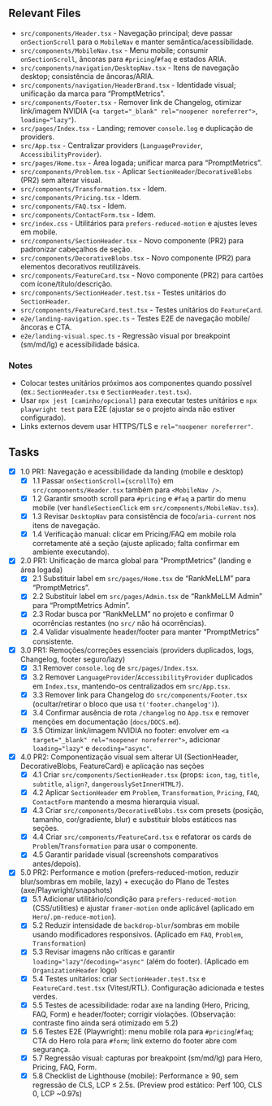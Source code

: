 ## Relevant Files

- `src/components/Header.tsx` - Navegação principal; deve passar `onSectionScroll` para o `MobileNav` e manter semântica/acessibilidade.
- `src/components/MobileNav.tsx` - Menu mobile; consumir `onSectionScroll`, âncoras para `#pricing`/`#faq` e estados ARIA.
- `src/components/navigation/DesktopNav.tsx` - Itens de navegação desktop; consistência de âncoras/ARIA.
- `src/components/navigation/HeaderBrand.tsx` - Identidade visual; unificação da marca para “PromptMetrics”.
- `src/components/Footer.tsx` - Remover link de Changelog, otimizar link/imagem NVIDIA (`<a target="_blank" rel="noopener noreferrer">`, `loading="lazy"`).
- `src/pages/Index.tsx` - Landing; remover `console.log` e duplicação de providers.
- `src/App.tsx` - Centralizar providers (`LanguageProvider`, `AccessibilityProvider`).
- `src/pages/Home.tsx` - Área logada; unificar marca para “PromptMetrics”.
- `src/components/Problem.tsx` - Aplicar `SectionHeader`/`DecorativeBlobs` (PR2) sem alterar visual.
- `src/components/Transformation.tsx` - Idem.
- `src/components/Pricing.tsx` - Idem.
- `src/components/FAQ.tsx` - Idem.
- `src/components/ContactForm.tsx` - Idem.
- `src/index.css` - Utilitários para `prefers-reduced-motion` e ajustes leves em mobile.
- `src/components/SectionHeader.tsx` - Novo componente (PR2) para padronizar cabeçalhos de seção.
- `src/components/DecorativeBlobs.tsx` - Novo componente (PR2) para elementos decorativos reutilizáveis.
- `src/components/FeatureCard.tsx` - Novo componente (PR2) para cartões com ícone/título/descrição.
- `src/components/SectionHeader.test.tsx` - Testes unitários do `SectionHeader`.
- `src/components/FeatureCard.test.tsx` - Testes unitários do `FeatureCard`.
- `e2e/landing-navigation.spec.ts` - Testes E2E de navegação mobile/âncoras e CTA.
- `e2e/landing-visual.spec.ts` - Regressão visual por breakpoint (sm/md/lg) e acessibilidade básica.

### Notes

- Colocar testes unitários próximos aos componentes quando possível (ex.: `SectionHeader.tsx` e `SectionHeader.test.tsx`).
- Usar `npx jest [caminho/opcional]` para executar testes unitários e `npx playwright test` para E2E (ajustar se o projeto ainda não estiver configurado).
- Links externos devem usar HTTPS/TLS e `rel="noopener noreferrer"`.

## Tasks

- [x] 1.0 PR1: Navegação e acessibilidade da landing (mobile e desktop)
  - [x] 1.1 Passar `onSectionScroll={scrollTo}` em `src/components/Header.tsx` também para `<MobileNav />`.
  - [x] 1.2 Garantir smooth scroll para `#pricing` e `#faq` a partir do menu mobile (ver `handleSectionClick` em `src/components/MobileNav.tsx`).
  - [x] 1.3 Revisar `DesktopNav` para consistência de foco/`aria-current` nos itens de navegação.
  - [x] 1.4 Verificação manual: clicar em Pricing/FAQ em mobile rola corretamente até a seção (ajuste aplicado; falta confirmar em ambiente executando).

- [x] 2.0 PR1: Unificação de marca global para “PromptMetrics” (landing e área logada)
  - [x] 2.1 Substituir label em `src/pages/Home.tsx` de “RankMeLLM” para “PromptMetrics”.
  - [x] 2.2 Substituir label em `src/pages/Admin.tsx` de “RankMeLLM Admin” para “PromptMetrics Admin”.
  - [x] 2.3 Rodar busca por “RankMeLLM” no projeto e confirmar 0 ocorrências restantes (no `src/` não há ocorrências).
  - [x] 2.4 Validar visualmente header/footer para manter “PromptMetrics” consistente.

- [x] 3.0 PR1: Remoções/correções essenciais (providers duplicados, logs, Changelog, footer seguro/lazy)
  - [x] 3.1 Remover `console.log` de `src/pages/Index.tsx`.
  - [x] 3.2 Remover `LanguageProvider`/`AccessibilityProvider` duplicados em `Index.tsx`, mantendo-os centralizados em `src/App.tsx`.
  - [x] 3.3 Remover link para Changelog do `src/components/Footer.tsx` (ocultar/retirar o bloco que usa `t('footer.changelog')`).
  - [x] 3.4 Confirmar ausência de rota `/changelog` no `App.tsx` e remover menções em documentação (`docs/DOCS.md`).
  - [x] 3.5 Otimizar link/imagem NVIDIA no footer: envolver em `<a target="_blank" rel="noopener noreferrer">`, adicionar `loading="lazy"` e `decoding="async"`.

- [x] 4.0 PR2: Componentização visual sem alterar UI (SectionHeader, DecorativeBlobs, FeatureCard) e aplicação nas seções
  - [x] 4.1 Criar `src/components/SectionHeader.tsx` (props: `icon`, `tag`, `title`, `subtitle`, `align?`, `dangerouslySetInnerHTML?`).
  - [x] 4.2 Aplicar `SectionHeader` em `Problem`, `Transformation`, `Pricing`, `FAQ`, `ContactForm` mantendo a mesma hierarquia visual.
  - [x] 4.3 Criar `src/components/DecorativeBlobs.tsx` com presets (posição, tamanho, cor/gradiente, blur) e substituir blobs estáticos nas seções.
  - [x] 4.4 Criar `src/components/FeatureCard.tsx` e refatorar os cards de `Problem`/`Transformation` para usar o componente.
  - [x] 4.5 Garantir paridade visual (screenshots comparativos antes/depois).

- [x] 5.0 PR2: Performance e motion (prefers-reduced-motion, reduzir blur/sombras em mobile, lazy) + execução do Plano de Testes (axe/Playwright/snapshots)
  - [x] 5.1 Adicionar utilitário/condição para `prefers-reduced-motion` (CSS/utilities) e ajustar `framer-motion` onde aplicável (aplicado em `Hero`/`.pm-reduce-motion`).
  - [x] 5.2 Reduzir intensidade de `backdrop-blur`/sombras em mobile usando modificadores responsivos. (Aplicado em `FAQ`, `Problem`, `Transformation`)
  - [x] 5.3 Revisar imagens não críticas e garantir `loading="lazy"`/`decoding="async"` (além do footer). (Aplicado em `OrganizationHeader` logo)
  - [x] 5.4 Testes unitários: criar `SectionHeader.test.tsx` e `FeatureCard.test.tsx` (Vitest/RTL). Configuração adicionada e testes verdes.
  - [x] 5.5 Testes de acessibilidade: rodar axe na landing (Hero, Pricing, FAQ, Form) e header/footer; corrigir violações. (Observação: contraste fino ainda será otimizado em 5.2)
  - [x] 5.6 Testes E2E (Playwright): menu mobile rola para `#pricing`/`#faq`; CTA do Hero rola para `#form`; link externo do footer abre com segurança.
  - [x] 5.7 Regressão visual: capturas por breakpoint (sm/md/lg) para Hero, Pricing, FAQ, Form.
  - [x] 5.8 Checklist de Lighthouse (mobile): Performance ≥ 90, sem regressão de CLS, LCP ≤ 2.5s. (Preview prod estático: Perf 100, CLS 0, LCP ~0.97s)